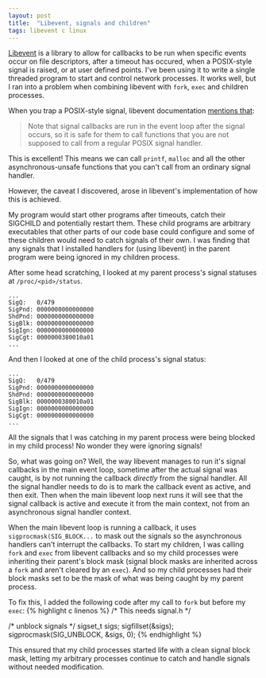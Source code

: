 ```yaml
---
layout: post
title:  "Libevent, signals and children"
tags: libevent c linux
---
```


[Libevent][libevent] is a library to allow for callbacks to be run when specific events occur on file descriptors, after a timeout has occured, when a POSIX-style signal is raised, or at user defined points. I've been using it to write a single threaded program to start and control network processes. It works well, but I ran into a problem when combining libevent with `fork`, `exec` and children processes.

When you trap a POSIX-style signal, libevent documentation [mentions that](http://www.wangafu.net/~nickm/libevent-book/Ref4_event.html):

> Note that signal callbacks are run in the event loop after the signal occurs,
> so it is safe for them to call functions that you are not supposed to call 
> from a regular POSIX signal handler.

This is excellent! This means we can call `printf`, `malloc` and all the other asynchronous-unsafe functions that you can't call from an ordinary signal handler. 

However, the caveat I discovered, arose in libevent's implementation of how this is achieved. 

My program would start other programs after timeouts, catch their SIGCHILD and potentially restart them. These child programs are arbitrary executables that other parts of our code base could configure and some of these children would need to catch signals of their own. I was finding that any signals that I installed handlers for (using libevent) in the parent program were being ignored in my children process.

After some head scratching, I looked at my parent process's signal statuses at `/proc/<pid>/status`. 

```
... 
SigQ:   0/479
SigPnd: 0000000000000000
ShdPnd: 0000000000000000
SigBlk: 0000000000000000
SigIgn: 0000000000000000
SigCgt: 0000000380010a01
...
```

And then I looked at one of the child process's signal status:

```
... 
SigQ:   0/479
SigPnd: 0000000000000000
ShdPnd: 0000000000000000
SigBlk: 0000000380010a01
SigIgn: 0000000000000000
SigCgt: 0000000000000000
...
```

All the signals that I was catching in my parent process were being blocked in my child process! No wonder they were ignoring signals!

So, what was going on? Well, the way libevent manages to run it's signal callbacks in the main event loop, sometime after the actual signal was caught, is by not running the callback _directly_ from the signal handler. All the signal handler needs to do is to mark the callback event as active, and then exit. Then when the main libevent loop next runs it will see that the signal callback is active and execute it from the main context, not from an asynchronous signal handler context. 

When the main libevent loop is running a callback, it uses `sigprocmask(SIG_BLOCK...` to mask out the signals so the asynchronous handlers can't interrupt the callbacks. To start my children, I was calling `fork` and `exec` from libevent callbacks and so my child processes were inheriting their parent's block mask (signal block masks are inherited across a `fork` and aren't cleared by an `exec`). And so my child processes had their block masks set to be the mask of what was being caught by my parent process.

To fix this, I added the following code after my call to `fork` but before my `exec`:
{% highlight c linenos %}
/* This needs signal.h */

/* unblock signals */
sigset_t sigs;
sigfillset(&sigs);
sigprocmask(SIG_UNBLOCK, &sigs, 0);
{% endhighlight %}

This ensured that my child processes started life with a clean signal block mask, letting my arbitrary processes continue to catch and handle signals without needed modification.

[libevent]: http://libevent.org
